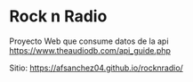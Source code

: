 # Rock n Radio
Proyecto Web que consume datos de la api https://www.theaudiodb.com/api_guide.php

Sitio: https://afsanchez04.github.io/rocknradio/
